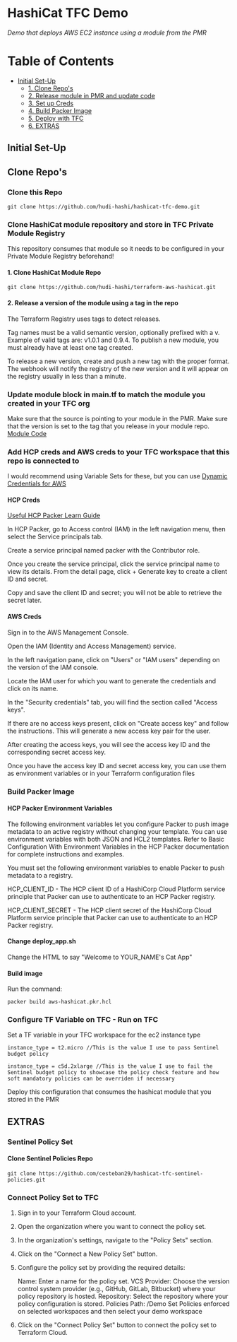 # HashiCat TFC Demo
 *Demo that deploys AWS EC2 instance using a module from the PMR*

# Table of Contents

- [Initial Set-Up](#initial-set-up)
  - [1. Clone Repo's](#clone-repos)
  - [2. Release module in PMR and update code](#release-and-update)
  - [3. Set up Creds](#add-creds)
  - [4. Build Packer Image](#build-image)
  - [5. Deploy with TFC](#set-up-complete)
  - [6. EXTRAS](#extras)


## Initial Set-Up
<a name="initial-set-up"></a>

## Clone Repo's
<a name="clone-repos"></a>

### Clone this Repo
```
git clone https://github.com/hudi-hashi/hashicat-tfc-demo.git
```

### Clone HashiCat module repository and store in TFC Private Module Registry
This repository consumes that module so it needs to be configured in your Private Module Registry beforehand!

#### 1. Clone HashiCat Module Repo
```
git clone https://github.com/hudi-hashi/terraform-aws-hashicat.git
```

#### 2. Release a version of the module using a tag in the repo
<a name="release-and-update"></a>
The Terraform Registry uses tags to detect releases.

Tag names must be a valid semantic version, optionally prefixed with a v. Example of valid tags are: v1.0.1 and 0.9.4. To publish a new module, you must already have at least one tag created.

To release a new version, create and push a new tag with the proper format. The webhook will notify the registry of the new version and it will appear on the registry usually in less than a minute.

### Update module block in main.tf to match the module you created in your TFC org
Make sure that the source is pointing to your module in the PMR.
Make sure that the version is set to the tag that you release in your module repo.
[Module Code](https://github.com/hudi-hashi/hashicat-tfc-demo/blob/main/main.tf#L35-L41)

### Add HCP creds and AWS creds to your TFC workspace that this repo is connected to
<a name="add-creds"></a>
I would recommend using Variable Sets for these, but you can use [Dynamic Credentials for AWS](https://developer.hashicorp.com/terraform/cloud-docs/workspaces/dynamic-provider-credentials/aws-configuration)

#### HCP Creds
[Useful HCP Packer Learn Guide](https://developer.hashicorp.com/packer/tutorials/hcp-get-started/hcp-push-image-metadata#create-hcp-service-principal-and-set-to-environment-variable)

In HCP Packer, go to Access control (IAM) in the left navigation menu, then select the Service principals tab.

Create a service principal named packer with the Contributor role.

Once you create the service principal, click the service principal name to view its details. From the detail page, click + Generate key to create a client ID and secret.

Copy and save the client ID and secret; you will not be able to retrieve the secret later.

#### AWS Creds
Sign in to the AWS Management Console.

Open the IAM (Identity and Access Management) service.

In the left navigation pane, click on "Users" or "IAM users" depending on the version of the IAM console.

Locate the IAM user for which you want to generate the credentials and click on its name.

In the "Security credentials" tab, you will find the section called "Access keys".

If there are no access keys present, click on "Create access key" and follow the instructions. This will generate a new access key pair for the user.

After creating the access keys, you will see the access key ID and the corresponding secret access key.

Once you have the access key ID and secret access key, you can use them as environment variables or in your Terraform configuration files

### Build Packer Image
<a name="build-image"></a>

#### HCP Packer Environment Variables
The following environment variables let you configure Packer to push image metadata to an active registry without changing your template. You can use environment variables with both JSON and HCL2 templates. Refer to Basic Configuration With Environment Variables in the HCP Packer documentation for complete instructions and examples.

You must set the following environment variables to enable Packer to push metadata to a registry.

HCP_CLIENT_ID - The HCP client ID of a HashiCorp Cloud Platform service principle that Packer can use to authenticate to an HCP Packer registry.

HCP_CLIENT_SECRET - The HCP client secret of the HashiCorp Cloud Platform service principle that Packer can use to authenticate to an HCP Packer registry.

#### Change deploy_app.sh
Change the HTML to say "Welcome to YOUR_NAME's Cat App"

#### Build image
Run the command:
```
packer build aws-hashicat.pkr.hcl
```

### Configure TF Variable on TFC - Run on TFC
<a name="set-up-complete"></a>

Set a TF variable in your TFC workspace for the ec2 instance type
```
instance_type = t2.micro //This is the value I use to pass Sentinel budget policy
```
```
instance_type = c5d.2xlarge //This is the value I use to fail the Sentinel budget policy to showcase the policy check feature and how soft mandatory policies can be overriden if necessary
```
Deploy this configuration that consumes the hashicat module that you stored in the PMR

## EXTRAS
<a name="extras"></a>

### Sentinel Policy Set 
#### Clone Sentinel Policies Repo
```
git clone https://github.com/cesteban29/hashicat-tfc-sentinel-policies.git
```

### Connect Policy Set to TFC
1. Sign in to your Terraform Cloud account.

2. Open the organization where you want to connect the policy set.

3. In the organization's settings, navigate to the "Policy Sets" section.

4. Click on the "Connect a New Policy Set" button.

5. Configure the policy set by providing the required details:

    Name: Enter a name for the policy set.
    VCS Provider: Choose the version control system provider (e.g., GitHub, GitLab, Bitbucket) where your policy repository is hosted.
    Repository: Select the repository where your policy configuration is stored.
    Policies Path: /Demo
    Set Policies enforced on selected workspaces and then select your demo workspace

6. Click on the "Connect Policy Set" button to connect the policy set to Terraform Cloud.
